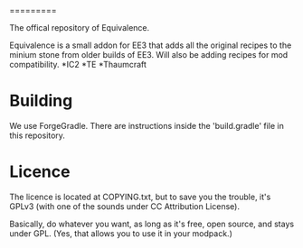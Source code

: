 =========

The offical repository of Equivalence.

Equivalence is a small addon for EE3 that adds all the original recipes to the minium stone from older builds of EE3.
Will also be adding recipes for mod compatibility.
*IC2
*TE
*Thaumcraft


Building
=========

We use ForgeGradle. There are instructions inside the 'build.gradle' file in this repository.


Licence
=========

The licence is located at COPYING.txt, but to save you the trouble, it's GPLv3 (with one of the sounds under CC Attribution License). 

Basically, do whatever you want, as long as it's free, open source, and stays under GPL. (Yes, that allows you to use it in your modpack.)


